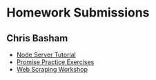 # Homework Submissions

## Chris Basham

* [Node Server Tutorial](https://github.com/chrisdbasham317/node-server-tutorial)
* [Promise Practice Exercises](https://repl.it/@ChrisBasham/Promise-Approach)
* [Web Scraping Workshop](https://github.com/chrisdbasham317/webscraper-workshop)
